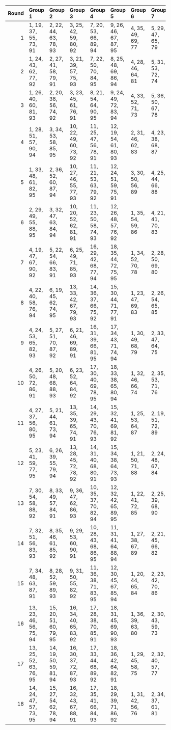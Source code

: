 |   Round | Group 1                | Group 2                | Group 3                | Group 4                | Group 5                | Group 6           | Group 7           | Group 8           | Group 9           | Group 10           | Group 11           | Group 12           | Group 13           | Group 14           | Group 15           | Group 16           | Group 17           | Group 18           |
|--------:|:-----------------------|:-----------------------|:-----------------------|:-----------------------|:-----------------------|:------------------|:------------------|:------------------|:------------------|:-------------------|:-------------------|:-------------------|:-------------------|:-------------------|:-------------------|:-------------------|:-------------------|:-------------------|
|       1 | 1, 19, 37, 55, 73, 91  | 2, 22, 44, 63, 78, 93  | 3, 25, 42, 59, 80, 92  | 7, 20, 53, 66, 89, 94  | 9, 26, 46, 67, 87, 95  | 4, 35, 49, 69, 77 | 5, 29, 47, 65, 79 | 6, 32, 54, 70, 75 | 8, 23, 51, 71, 82 | 10, 30, 39, 64, 76 | 11, 33, 43, 72, 81 | 12, 36, 41, 68, 74 | 13, 34, 50, 62, 90 | 14, 28, 48, 58, 83 | 15, 31, 52, 57, 85 | 16, 21, 38, 60, 86 | 17, 24, 45, 56, 88 | 18, 27, 40, 61, 84 |
|       2 | 1, 24, 43, 62, 77, 92  | 2, 27, 41, 58, 79, 91  | 3, 21, 39, 57, 75, 93  | 7, 22, 50, 70, 84, 95  | 8, 25, 48, 69, 86, 94  | 4, 28, 46, 64, 81 | 5, 31, 53, 72, 74 | 6, 34, 51, 68, 76 | 9, 19, 52, 65, 88 | 10, 32, 45, 71, 80 | 11, 35, 40, 67, 73 | 12, 29, 38, 66, 78 | 13, 30, 47, 60, 82 | 14, 33, 54, 56, 87 | 15, 36, 49, 61, 89 | 16, 23, 44, 55, 90 | 17, 26, 42, 63, 83 | 18, 20, 37, 59, 85 |
|       3 | 1, 26, 40, 60, 81, 93  | 2, 20, 38, 56, 74, 92  | 3, 23, 45, 61, 76, 91  | 8, 21, 54, 64, 90, 95  | 9, 24, 49, 72, 83, 94  | 4, 33, 52, 71, 73 | 5, 36, 50, 67, 78 | 6, 30, 48, 66, 80 | 7, 27, 47, 68, 85 | 10, 34, 42, 69, 75 | 11, 28, 37, 65, 77 | 12, 31, 44, 70, 79 | 13, 32, 53, 55, 86 | 14, 35, 51, 63, 88 | 15, 29, 46, 59, 84 | 16, 25, 41, 62, 82 | 17, 19, 39, 58, 87 | 18, 22, 43, 57, 89 |
|       4 | 1, 28, 51, 57, 90, 94  | 3, 34, 53, 58, 85, 95  | 10, 22, 49, 60, 73, 92 | 11, 25, 47, 56, 78, 91 | 12, 19, 54, 61, 80, 93 | 2, 31, 46, 62, 83 | 4, 23, 38, 68, 87 | 5, 26, 45, 64, 89 | 6, 20, 40, 72, 82 | 7, 35, 42, 55, 81  | 8, 29, 37, 63, 74  | 9, 32, 44, 59, 76  | 13, 36, 43, 69, 84 | 14, 30, 41, 65, 86 | 15, 33, 39, 70, 88 | 16, 27, 48, 71, 75 | 17, 21, 52, 67, 77 | 18, 24, 50, 66, 79 |
|       5 | 1, 33, 48, 61, 82, 95  | 2, 36, 52, 60, 87, 94  | 10, 27, 46, 55, 77, 93 | 11, 21, 53, 63, 79, 92 | 12, 24, 51, 59, 75, 91 | 3, 30, 50, 56, 89 | 4, 25, 44, 66, 88 | 5, 19, 42, 71, 84 | 6, 22, 37, 67, 86 | 7, 28, 39, 62, 73  | 8, 31, 43, 58, 78  | 9, 34, 41, 57, 80  | 13, 29, 40, 64, 85 | 14, 32, 38, 72, 90 | 15, 35, 45, 68, 83 | 16, 20, 54, 69, 76 | 17, 23, 49, 65, 81 | 18, 26, 47, 70, 74 |
|       6 | 2, 29, 49, 55, 88, 95  | 3, 32, 47, 63, 84, 94  | 10, 20, 52, 62, 81, 91 | 11, 23, 50, 58, 74, 93 | 12, 26, 48, 57, 76, 92 | 1, 35, 54, 59, 86 | 4, 21, 41, 70, 83 | 5, 24, 39, 69, 85 | 6, 27, 43, 65, 90 | 7, 33, 45, 60, 77  | 8, 36, 40, 56, 79  | 9, 30, 38, 61, 75  | 13, 31, 37, 71, 89 | 14, 34, 44, 67, 82 | 15, 28, 42, 66, 87 | 16, 22, 51, 64, 80 | 17, 25, 46, 72, 73 | 18, 19, 53, 68, 78 |
|       7 | 4, 19, 47, 67, 90, 92  | 5, 22, 54, 66, 83, 91  | 6, 25, 49, 71, 85, 93  | 16, 29, 42, 68, 77, 94 | 18, 35, 44, 72, 75, 95 | 1, 34, 52, 70, 78 | 2, 28, 50, 69, 80 | 3, 31, 48, 65, 73 | 7, 21, 40, 59, 74 | 8, 24, 38, 55, 76  | 9, 27, 45, 63, 81  | 10, 36, 53, 57, 88 | 11, 30, 51, 62, 84 | 12, 33, 46, 58, 86 | 13, 20, 41, 61, 87 | 14, 23, 39, 60, 89 | 15, 26, 43, 56, 82 | 17, 32, 37, 64, 79 |
|       8 | 4, 22, 40, 58, 76, 94  | 6, 19, 45, 62, 74, 95  | 13, 33, 42, 67, 79, 93 | 14, 36, 37, 66, 75, 92 | 15, 30, 44, 71, 77, 91 | 1, 23, 47, 69, 83 | 2, 26, 54, 65, 85 | 3, 20, 49, 70, 90 | 5, 25, 38, 57, 81 | 7, 29, 52, 72, 80  | 8, 32, 50, 68, 73  | 9, 35, 48, 64, 78  | 10, 24, 41, 63, 89 | 11, 27, 39, 59, 82 | 12, 21, 43, 55, 87 | 16, 28, 53, 56, 84 | 17, 31, 51, 61, 86 | 18, 34, 46, 60, 88 |
|       9 | 4, 24, 53, 65, 82, 93  | 5, 27, 51, 70, 87, 92  | 6, 21, 46, 69, 89, 91  | 16, 31, 39, 66, 81, 95 | 17, 34, 43, 71, 74, 94 | 1, 30, 49, 68, 79 | 2, 33, 47, 64, 75 | 3, 36, 54, 72, 77 | 7, 23, 37, 57, 78 | 8, 26, 44, 62, 80  | 9, 20, 42, 58, 73  | 10, 29, 50, 61, 83 | 11, 32, 48, 60, 85 | 12, 35, 52, 56, 90 | 13, 22, 38, 59, 88 | 14, 25, 45, 55, 84 | 15, 19, 40, 63, 86 | 18, 28, 41, 67, 76 |
|      10 | 4, 26, 50, 72, 86, 91  | 5, 20, 48, 68, 88, 93  | 6, 23, 52, 64, 84, 92  | 17, 30, 40, 69, 78, 95 | 18, 33, 38, 65, 80, 94 | 1, 32, 46, 66, 74 | 2, 35, 53, 71, 76 | 3, 29, 51, 67, 81 | 7, 25, 43, 61, 79 | 8, 19, 41, 60, 75  | 9, 22, 39, 56, 77  | 10, 31, 47, 59, 87 | 11, 34, 54, 55, 89 | 12, 28, 49, 63, 82 | 13, 27, 44, 57, 83 | 14, 21, 42, 62, 85 | 15, 24, 37, 58, 90 | 16, 36, 45, 70, 73 |
|      11 | 4, 27, 37, 56, 80, 95  | 5, 21, 44, 61, 73, 94  | 13, 35, 39, 65, 74, 91 | 14, 29, 43, 70, 76, 93 | 15, 32, 41, 69, 81, 92 | 1, 25, 53, 64, 87 | 2, 19, 51, 72, 89 | 3, 22, 46, 68, 82 | 6, 24, 42, 60, 78 | 7, 31, 49, 67, 75  | 8, 34, 47, 66, 77  | 9, 28, 54, 71, 79  | 10, 26, 38, 58, 84 | 11, 20, 45, 57, 86 | 12, 23, 40, 62, 88 | 16, 33, 50, 63, 85 | 17, 36, 48, 59, 90 | 18, 30, 52, 55, 83 |
|      12 | 5, 23, 41, 59, 77, 95  | 6, 26, 39, 55, 79, 94  | 13, 28, 45, 72, 78, 92 | 14, 31, 40, 68, 80, 91 | 15, 34, 38, 64, 73, 93 | 1, 21, 50, 71, 88 | 2, 24, 48, 67, 84 | 3, 27, 52, 66, 86 | 4, 20, 43, 63, 75 | 7, 36, 46, 65, 76  | 8, 30, 53, 70, 81  | 9, 33, 51, 69, 74  | 10, 19, 44, 56, 85 | 11, 22, 42, 61, 90 | 12, 25, 37, 60, 83 | 16, 35, 47, 58, 89 | 17, 29, 54, 57, 82 | 18, 32, 49, 62, 87 |
|      13 | 7, 30, 54, 58, 88, 92  | 8, 33, 49, 57, 84, 91  | 9, 36, 47, 62, 86, 93  | 10, 35, 37, 70, 82, 94 | 12, 32, 42, 65, 89, 95 | 1, 22, 41, 72, 85 | 2, 25, 39, 68, 90 | 3, 19, 43, 64, 83 | 4, 34, 45, 59, 79 | 5, 28, 40, 55, 75  | 6, 31, 38, 63, 77  | 11, 29, 44, 69, 87 | 13, 26, 51, 66, 73 | 14, 20, 46, 71, 78 | 15, 23, 53, 67, 80 | 16, 24, 52, 61, 74 | 17, 27, 50, 60, 76 | 18, 21, 48, 56, 81 |
|      14 | 7, 32, 51, 56, 83, 93  | 8, 35, 46, 61, 85, 92  | 9, 29, 53, 60, 90, 91  | 10, 28, 43, 68, 86, 95 | 11, 31, 41, 64, 88, 94 | 1, 27, 38, 67, 89 | 2, 21, 45, 66, 82 | 3, 24, 40, 71, 87 | 4, 30, 42, 57, 74 | 5, 33, 37, 62, 76  | 6, 36, 44, 58, 81  | 12, 34, 39, 72, 84 | 13, 19, 48, 70, 77 | 14, 22, 52, 69, 79 | 15, 25, 50, 65, 75 | 16, 26, 49, 59, 78 | 17, 20, 47, 55, 80 | 18, 23, 54, 63, 73 |
|      15 | 7, 34, 48, 63, 87, 91  | 8, 28, 52, 59, 89, 93  | 9, 31, 50, 55, 82, 92  | 11, 36, 38, 71, 83, 95 | 12, 30, 45, 67, 85, 94 | 1, 20, 44, 65, 84 | 2, 23, 42, 70, 86 | 3, 26, 37, 69, 88 | 4, 32, 39, 61, 78 | 5, 35, 43, 60, 80  | 6, 29, 41, 56, 73  | 10, 33, 40, 66, 90 | 13, 24, 54, 68, 81 | 14, 27, 49, 64, 74 | 15, 21, 47, 72, 76 | 16, 19, 46, 57, 79 | 17, 22, 53, 62, 75 | 18, 25, 51, 58, 77 |
|      16 | 13, 23, 46, 56, 75, 94 | 15, 20, 51, 60, 79, 95 | 16, 34, 40, 65, 83, 92 | 17, 28, 38, 70, 85, 91 | 18, 31, 45, 69, 90, 93 | 1, 36, 39, 63, 80 | 2, 30, 43, 59, 73 | 3, 33, 41, 55, 78 | 4, 29, 48, 62, 89 | 5, 32, 52, 58, 82  | 6, 35, 50, 57, 87  | 7, 24, 44, 64, 86  | 8, 27, 42, 72, 88  | 9, 21, 37, 68, 84  | 10, 25, 54, 67, 74 | 11, 19, 49, 66, 76 | 12, 22, 47, 71, 81 | 14, 26, 53, 61, 77 |
|      17 | 13, 25, 52, 63, 76, 95 | 14, 19, 50, 59, 81, 94 | 16, 30, 37, 72, 87, 93 | 17, 33, 44, 68, 89, 92 | 18, 36, 42, 64, 82, 91 | 1, 29, 45, 58, 75 | 2, 32, 40, 57, 77 | 3, 35, 38, 62, 79 | 4, 31, 54, 60, 84 | 5, 34, 49, 56, 86  | 6, 28, 47, 61, 88  | 7, 26, 41, 71, 90  | 8, 20, 39, 67, 83  | 9, 23, 43, 66, 85  | 10, 21, 51, 65, 78 | 11, 24, 46, 70, 80 | 12, 27, 53, 69, 73 | 15, 22, 48, 55, 74 |
|      18 | 14, 24, 47, 57, 73, 95 | 15, 27, 54, 62, 78, 94 | 16, 32, 43, 67, 88, 91 | 17, 35, 41, 66, 84, 93 | 18, 29, 39, 71, 86, 92 | 1, 31, 42, 56, 76 | 2, 34, 37, 61, 81 | 3, 28, 44, 60, 74 | 4, 36, 51, 55, 85 | 5, 30, 46, 63, 90  | 6, 33, 53, 59, 83  | 7, 19, 38, 69, 82  | 8, 22, 45, 65, 87  | 9, 25, 40, 70, 89  | 10, 23, 48, 72, 79 | 11, 26, 52, 68, 75 | 12, 20, 50, 64, 77 | 13, 21, 49, 58, 80 |